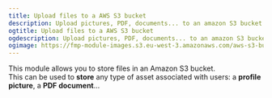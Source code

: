 ```yaml
---
title: Upload files to a AWS S3 bucket
description: Upload pictures, PDF, documents... to an amazon S3 bucket
ogtitle: Upload files to a AWS S3 bucket
ogdescription: Upload pictures, PDF, documents... to an amazon S3 bucket
ogimage: https://fmp-module-images.s3.eu-west-3.amazonaws.com/aws-s3-bucket.png
---
```


This module allows you to store files in an Amazon S3 bucket. <br/>
This can be used to **store** any type of asset associated with users: a **profile picture**, a **PDF document**...